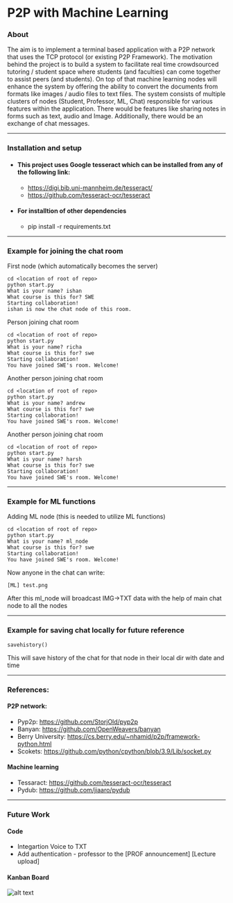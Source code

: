 # P2P with Machine Learning

### About
The aim is to implement a terminal based application with a P2P network that uses the TCP protocol (or existing P2P Framework). The motivation behind the project is to build a system to facilitate real time crowdsourced tutoring / student space where students (and faculties) can come together to assist peers (and students). On top of that machine learning nodes will enhance the system by offering the ability to convert the documents from formats like images / audio files to text files. 
The system consists of multiple clusters of nodes (Student, Professor, ML, Chat) responsible for various features within the application. There would be features like sharing notes in forms such as text, audio and Image. Additionally, there would be an exchange of chat messages.

___


### Installation and setup 
- #### This project uses Google tesseract which can be installed from any of the following link:
    - https://digi.bib.uni-mannheim.de/tesseract/
    - https://github.com/tesseract-ocr/tesseract

- #### For installtion of other dependencies 
    - pip install -r requirements.txt

___

### Example for joining the chat room
First node (which automatically becomes the server)
```
cd <location of root of repo>
python start.py
What is your name? ishan
What course is this for? SWE
Starting collaboration!
ishan is now the chat node of this room.
```

Person joining chat room 
```
cd <location of root of repo>
python start.py
What is your name? richa
What course is this for? swe
Starting collaboration!
You have joined SWE's room. Welcome!
```

Another person joining chat room 
```
cd <location of root of repo>
python start.py
What is your name? andrew
What course is this for? swe
Starting collaboration!
You have joined SWE's room. Welcome!
```

Another person joining chat room 
```
cd <location of root of repo>
python start.py
What is your name? harsh
What course is this for? swe
Starting collaboration!
You have joined SWE's room. Welcome!
```

___


### Example for ML functions

Adding ML node (this is needed to utilize ML functions)
```
cd <location of root of repo>
python start.py
What is your name? ml_node
What course is this for? swe
Starting collaboration!
You have joined SWE's room. Welcome!
```

Now anyone in the chat can write:
```
[ML] test.png
```
After this ml_node will broadcast IMG->TXT data with the help of main chat node to all the nodes

___


### Example for saving chat locally for future reference
```
savehistory()
```
This will save history of the chat for that node in their local dir with date and time

___


### References:
#### P2P network:
- Pyp2p: https://github.com/StorjOld/pyp2p
- Banyan: https://github.com/OpenWeavers/banyan
- Berry University: https://cs.berry.edu/~nhamid/p2p/framework-python.html
- Scokets: https://github.com/python/cpython/blob/3.9/Lib/socket.py

#### Machine learning 
- Tessaract: https://github.com/tesseract-ocr/tesseract
- Pydub: https://github.com/jiaaro/pydub

___

### Future Work

#### Code
- Integartion Voice to TXT
- Add authentication - professor to the [PROF announcement] [Lecture upload]

#### Kanban Board
![alt text](https://github.com/gskishan004/P2P-Machine-Learning/blob/main/Diagram/kanban.JPG)

